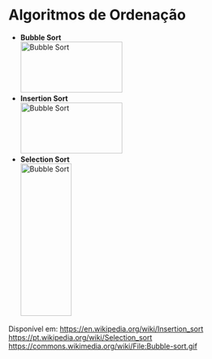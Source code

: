 # Algoritmos de Ordenação 
- __Bubble Sort__  
<img src="https://github.com/venezianluis/pybuscas/blob/master/Sort/bubble-sort.gif" 
 alt="Bubble Sort" width="200" height="100"/>
 - __Insertion Sort__  
<img src="https://github.com/venezianluis/pybuscas/blob/master/Sort/insertion-sort.gif" 
 alt="Bubble Sort" width="200" height="100"/>
- __Selection Sort__  
<img src="https://github.com/venezianluis/pybuscas/blob/master/Sort/selection-sort.gif" 
 alt="Bubble Sort" width="100" height="300"/>
 
Disponível em: https://en.wikipedia.org/wiki/Insertion_sort  
       https://pt.wikipedia.org/wiki/Selection_sort  
       https://commons.wikimedia.org/wiki/File:Bubble-sort.gif  
